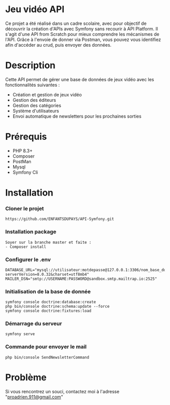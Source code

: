 # Jeu vidéo API
Ce projet a été réalisé dans un cadre scolaire, avec pour objectif de découvrir la création d'APIs avec Symfony sans recourir à API Platform. 
Il s'agit d'une API from Scratch pour mieux comprendre les mécanismes de l'API. Grâce à l'envoie de donner via Postman, vous pouvez vous identifiez afin
d'accéder au crud, puis envoyer des données.

# Description

Cette API permet de gérer une base de données de jeux vidéo avec les fonctionnalités suivantes :

- Création et gestion de jeux vidéo
- Gestion des éditeurs
- Gestion des catégories
- Système d'utilisateurs
- Envoi automatique de newsletters pour les prochaines sorties

# Prérequis
- PHP 8.3+
- Composer
- PostMan
- Mysql
- Symfony Cli

# Installation

### Cloner le projet
```
https://github.com/ENFANTSDUPAYS/API-Symfony.git
```
### Installation package
```
Soyer sur la branche master et faite :
- Composer install
```
### Configurer le .env
```
DATABASE_URL="mysql://utilisateur:motdepasse@127.0.0.1:3306/nom_base_données?serverVersion=8.0.32&charset=utf8mb4"
MAILER_DSN="smtp://USERNAME:PASSWORD@sandbox.smtp.mailtrap.io:2525"
```
### Initialisation de la base de donnée
```
symfony console doctrine:database:create
php bin/console doctrine:schema:update --force
symfony console doctrine:fixtures:load
```
### Démarrage du serveur
```
symfony serve
```

### Commande pour envoyer le mail
```
php bin/console SendNewsletterCommand
```

# Problème
Si vous rencontrez un souci, contactez moi à l'adresse "proadrien.911@gmail.com"
